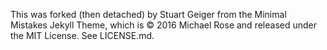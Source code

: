 This was forked (then detached) by Stuart Geiger from the Minimal Mistakes Jekyll Theme, which is © 2016 Michael Rose and released under the MIT License. See LICENSE.md.
